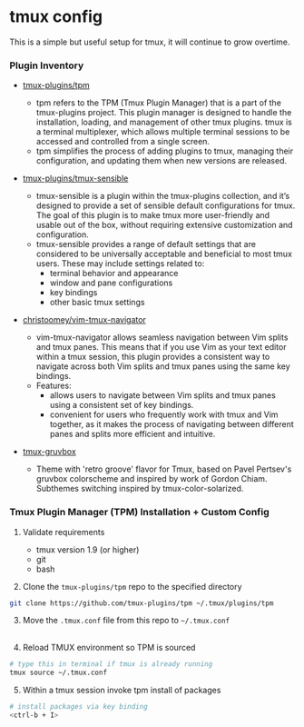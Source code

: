 # tmux config

This is a simple but useful setup for tmux, it will continue to grow overtime.


### Plugin Inventory

- [tmux-plugins/tpm](https://github.com/tmux-plugins/tpm)
  - tpm refers to the TPM (Tmux Plugin Manager) that is a part of the tmux-plugins project. This plugin manager is designed to handle the installation, loading, and management of other tmux plugins. tmux is a terminal multiplexer, which allows multiple terminal sessions to be accessed and controlled from a single screen.
  - tpm simplifies the process of adding plugins to tmux, managing their configuration, and updating them when new versions are released.

- [tmux-plugins/tmux-sensible](https://github.com/tmux-plugins/tmux-sensible)
  - tmux-sensible is a plugin within the tmux-plugins collection, and it’s designed to provide a set of sensible default configurations for tmux. The goal of this plugin is to make tmux more user-friendly and usable out of the box, without requiring extensive customization and configuration.
  - tmux-sensible provides a range of default settings that are considered to be universally acceptable and beneficial to most tmux users. These may include settings related to:
    - terminal behavior and appearance
    - window and pane configurations
    - key bindings
    - other basic tmux settings

- [christoomey/vim-tmux-navigator](https://github.com/christoomey/vim-tmux-navigator)
  - vim-tmux-navigator allows seamless navigation between Vim splits and tmux panes. This means that if you use Vim as your text editor within a tmux session, this plugin provides a consistent way to navigate across both Vim splits and tmux panes using the same key bindings.
  - Features: 
    - allows users to navigate between Vim splits and tmux panes using a consistent set of key bindings.
    - convenient for users who frequently work with tmux and Vim together, as it makes the process of navigating between different panes and splits more efficient and intuitive.

- [tmux-gruvbox](https://github.com/egel/tmux-gruvbox)
  - Theme with 'retro groove' flavor for Tmux, based on Pavel Pertsev's gruvbox colorscheme and inspired by work of Gordon Chiam. Subthemes switching inspired by tmux-color-solarized.


### Tmux Plugin Manager (TPM) Installation + Custom Config

1) Validate requirements
    - tmux version 1.9 (or higher)
    - git
    - bash

2)  Clone the `tmux-plugins/tpm` repo to the specified directory
```bash
git clone https://github.com/tmux-plugins/tpm ~/.tmux/plugins/tpm
```

3) Move the `.tmux.conf` file from this repo to `~/.tmux.conf`<br><br /> 

4) Reload TMUX environment so TPM is sourced
```bash
# type this in terminal if tmux is already running
tmux source ~/.tmux.conf
```

5)  Within a tmux session invoke tpm install of packages
```bash
# install packages via key binding
<ctrl-b + I>
```

